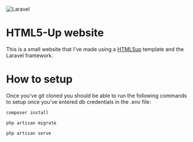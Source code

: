 ![Laravel](https://github.com/JRobertEdwards/html5-blog/workflows/Laravel/badge.svg?branch=master)

# HTML5-Up website

This is a small website that I've made using a <a href="https://html5up.net/">HTML5up</a> template and the Laravel framework.

# How to setup

Once you've git cloned you should be able to run the following commands to setup once you've entered db credentials in the .env file:

`composer install`

`php artisan migrate`

`php artisan serve`
